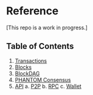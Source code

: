# Reference

[This repo is a work in progress.]

## Table of Contents

1. [Transactions](Transactions.md)
2. [Blocks](Blocks.md)
3. [BlockDAG](BlockDAG.md)
4. [PHANTOM Consensus](PHANTOM%20Consensus.md)
5. [API](API)
    a. [P2P](API/P2P.md)
    b. [RPC](API/RPC.md)
    c. [Wallet](API/Wallet.md)